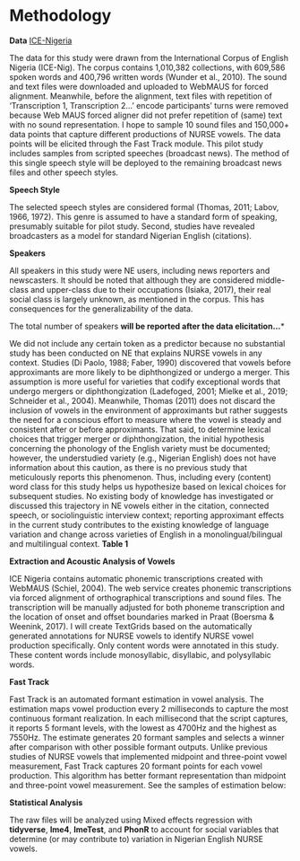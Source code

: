 
# Methodology


**Data** [ICE-Nigeria]( http://ice-corpora.net/ice/index.html)

The data for this study were drawn from the International Corpus of English Nigeria (ICE-Nig). The corpus contains 1,010,382 collections, with 609,586 spoken words and 400,796 written words (Wunder et al., 2010).  The sound and text files were downloaded and uploaded to WebMAUS for forced alignment. Meanwhile, before the alignment, text files with repetition of ‘Transcription 1, Transcription 2…’ encode participants’ turns were removed because Web MAUS forced aligner did not prefer repetition of (same) text with no sound representation. I hope to sample 10 sound files and 150,000+ data points that capture different productions of NURSE vowels. The data points will be elicited through the Fast Track module. This pilot study includes samples from scripted speeches (broadcast news). The method of this single speech style will be deployed to the remaining broadcast news files and other speech styles.

  
**Speech Style**
 
The selected speech styles are considered formal (Thomas, 2011; Labov, 1966, 1972). This genre is assumed to have a standard form of speaking, presumably suitable for pilot study. Second, studies have revealed broadcasters as a model for standard Nigerian English (citations).


**Speakers** 

All speakers in this study were NE users, including news reporters and newscasters. It should be noted that although they are considered middle-class and upper-class due to their occupations (Isiaka, 2017), their real social class is largely unknown, as mentioned in the corpus. This has consequences for the generalizability of the data. 
 
The total number of speakers **will be reported after the data elicitation…***
 
We did not include any certain token as a predictor because no substantial study has been conducted on NE that explains NURSE vowels in any context. Studies (Di Paolo, 1988; Faber, 1990) discovered that vowels before approximants are more likely to be diphthongized or undergo a merger. This assumption is more useful for varieties that codify exceptional words that undergo mergers or diphthongization (Ladefoged, 2001; Mielke et al., 2019; Schneider et al., 2004). Meanwhile, Thomas (2011) does not discard the inclusion of vowels in the environment of approximants but rather suggests the need for a conscious effort to measure where the vowel is steady and consistent after or before approximants. That said, to determine lexical choices that trigger merger or diphthongization, the initial hypothesis concerning the phonology of the English variety must be documented; however, the understudied variety (e.g., Nigerian English) does not have information about this caution, as there is no previous study that meticulously reports this phenomenon. Thus, including every (content) word class for this study helps us hypothesize based on lexical choices for subsequent studies. No existing body of knowledge has investigated or discussed this trajectory in NE vowels either in the citation, connected speech, or sociolinguistic interview context; reporting approximant effects in the current study contributes to the existing knowledge of language variation and change across varieties of English in a monolingual/bilingual and multilingual context. 
**Table 1** 



**Extraction and Acoustic Analysis of Vowels**
 
ICE Nigeria contains automatic phonemic transcriptions created with WebMAUS (Schiel, 2004). The web service creates phonemic transcriptions via forced alignment of orthographical transcriptions and sound files. The transcription will be manually adjusted for both phoneme transcription and the location of onset and offset boundaries marked in Praat (Boersma & Weenink, 2017). I will create TextGrids based on the automatically generated annotations for NURSE vowels to identify NURSE vowel production specifically. Only content words were annotated in this study. These content words include monosyllabic, disyllabic, and polysyllabic words. 
 

**Fast Track**

Fast Track is an automated formant estimation in vowel analysis. The estimation maps vowel production every 2 milliseconds to capture the most continuous formant realization. In each millisecond that the script captures, it reports 5 formant levels, with the lowest as 4700Hz and the highest as 7550Hz. The estimate generates 20 formant samples and selects a winner after comparison with other possible formant outputs. Unlike previous studies of NURSE vowels that implemented midpoint and three-point vowel measurement, Fast Track captures 20 formant points for each vowel production. This algorithm has better formant representation than midpoint and three-point vowel measurement. See the samples of estimation below:

**Statistical Analysis**

The raw files will be analyzed using Mixed effects regression with **tidyverse**, **lme4**, **lmeTest**, and **PhonR** to account for social variables that determine (or may contribute to) variation in Nigerian English NURSE vowels.  


